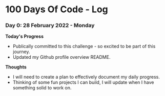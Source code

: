 # 100 Days Of Code - Log

### Day 0: 28 February 2022 - Monday

**Today's Progress**
- Publically committed to this challenge - so excited to be part of this journey.
- Updated my Github profile overview README.

**Thoughts**
- I will need to create a plan to effectively document my daily progress.
- Thinking of some fun projects I can build, I will update when I have something solid to work on.